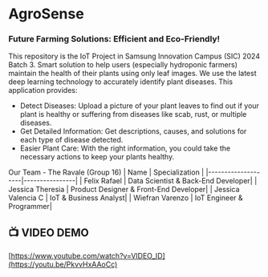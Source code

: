 # AgroSense
### Future Farming Solutions: Efficient and Eco-Friendly!

This repository is the IoT Project in Samsung Innovation Campus (SIC) 2024 Batch 3. Smart solution to help users (especially hydroponic farmers) maintain the health of their plants using only leaf images. We use the latest deep learning technology to accurately identify plant diseases. This application provides:
- Detect Diseases: Upload a picture of your plant leaves to find out if your plant is healthy or suffering from diseases like scab, rust, or multiple diseases.
- Get Detailed Information: Get descriptions, causes, and solutions for each type of disease detected.
- Easier Plant Care: With the right information, you could take the necessary actions to keep your plants healthy.

Our Team - The Ravale (Group 16)
| Name               | Specialization |
|--------------------|----------------|
| Felix Rafael       | Data Scientist & Back-End Developer|
| Jessica Theresia   | Product Designer & Front-End Developer|
| Jessica Valencia C | IoT & Business Analyst|
| Wiefran Varenzo    | IoT Engineer & Programmer|

## 📺 VIDEO DEMO

[https://www.youtube.com/watch?v=VIDEO_ID](https://youtu.be/PkvvHxAAoCc)
